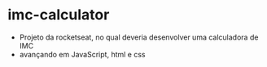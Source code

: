 # imc-calculator
- Projeto da rocketseat, no qual deveria desenvolver uma calculadora de IMC
- avançando em JavaScript, html e css
